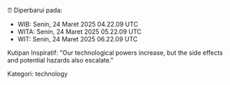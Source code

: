 ⏰ Diperbarui pada:
- WIB: Senin, 24 Maret 2025 04.22.09 UTC
- WITA: Senin, 24 Maret 2025 05.22.09 UTC
- WIT: Senin, 24 Maret 2025 06.22.09 UTC

Kutipan Inspiratif:
"Our technological powers increase, but the side effects and potential hazards also escalate."


Kategori: technology

